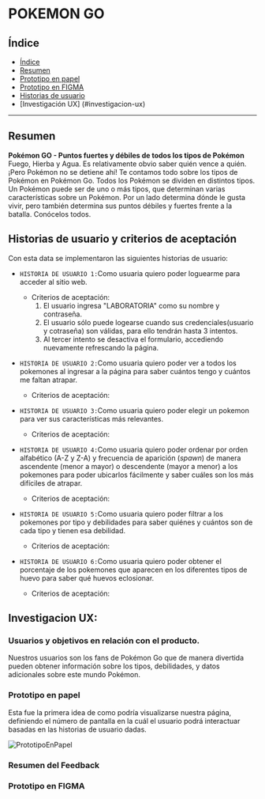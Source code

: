 # POKEMON GO

## Índice

- [Índice](#índice)
- [Resumen](#resumen)
- [Prototipo en papel](#prototipo-en-papel)
- [Prototipo en FIGMA](#prototipo-en-FIGMA)
- [Historias de usuario](#historias-de-usuario)
- [Investigación UX] (#investigacion-ux)

***

## Resumen

**Pokémon GO - Puntos fuertes y débiles de todos los tipos de Pokémon**
Fuego, Hierba y Agua. Es relativamente obvio saber quién vence a quién. ¡Pero Pokémon no se detiene ahí! Te contamos todo sobre los tipos de Pokémon en Pokémon Go.
Todos los Pokémon se dividen en distintos tipos. Un Pokémon puede ser de uno o más tipos, que determinan varias características sobre un Pokémon. Por un lado determina dónde le gusta vivir, pero también
determina sus puntos débiles y fuertes frente a la batalla. Conócelos todos.

## Historias de usuario y criterios de aceptación

Con esta data se implementaron las siguientes historias de usuario:

- `HISTORIA DE USUARIO 1:`Como usuaria quiero poder loguearme para acceder al sitio web.
  - Criterios de aceptación:
    1. El usuario ingresa "LABORATORIA" como su nombre y contraseña.
    2. El usuario sólo puede logearse cuando sus credenciales(usuario y cotraseña) son válidas, para ello tendrán hasta 3 intentos.
    3. Al tercer intento se desactiva el formulario, accediendo nuevamente refrescando la página.

- `HISTORIA DE USUARIO 2:`Como usuaria quiero poder ver a todos los pokemones al ingresar a la página para saber cuántos tengo y cuántos me faltan atrapar.
  - Criterios de aceptación:
    
- `HISTORIA DE USUARIO 3:`Como usuaria quiero poder elegir un pokemon para ver sus características más relevantes.
  - Criterios de aceptación:
- `HISTORIA DE USUARIO 4:`Como usuaria quiero poder ordenar por orden alfabético (A-Z y Z-A) y frecuencia de aparición (_spawn_) de manera ascendente (menor a mayor) o descendente (mayor a menor) a los pokemones para poder ubicarlos fácilmente y saber cuáles son los más difíciles de atrapar.
  - Criterios de aceptación:
- `HISTORIA DE USUARIO 5:`Como usuaria quiero poder filtrar a los pokemones por tipo y debilidades para saber quiénes y cuántos son de cada tipo y tienen esa debilidad.
  - Criterios de aceptación:
- `HISTORIA DE USUARIO 6:`Como usuaria quiero poder obtener el porcentaje de los pokemones que aparecen en los diferentes tipos de huevo para saber qué huevos eclosionar.
  - Criterios de aceptación:

## Investigacion UX:

### Usuarios y objetivos en relación con el producto.
Nuestros usuarios son los fans de Pokémon Go que de manera divertida pueden obtener información sobre los tipos, debilidades, y datos adicionales sobre este mundo Pokémon.

### Prototipo en papel
Esta fue la primera idea de como podría visualizarse nuestra página, definiendo el número de pantalla en la cuál el usuario podrá interactuar basadas en las historias de usuario dadas.

![PrototipoEnPapel](https://user-images.githubusercontent.com/51327685/60276635-9c4e5480-98c1-11e9-8547-3c9d24359cdb.jpg)


### Resumen del Feedback

### Prototipo en FIGMA


